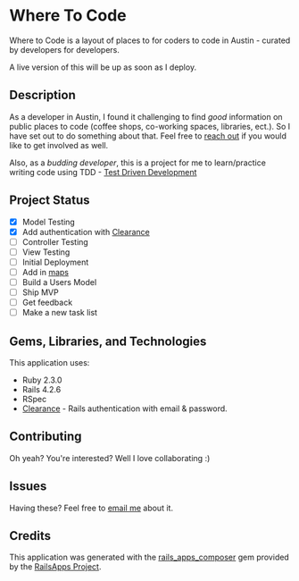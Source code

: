 Where To Code
================
Where to Code is a layout of places to for coders to code in Austin - curated by developers for developers.

A live version of this will be up as soon as I deploy.

Description
-----------
As a developer in Austin, I found it challenging to find _good_ information on public places to code (coffee shops, co-working spaces, libraries, ect.). So I have set out to do something about that. Feel free to [reach out](mailto:bmart35@gmail.com) if you would like to get involved as well.

Also, as a _budding developer_, this is a project for me to learn/practice writing code using TDD - [Test Driven Development](https://en.wikipedia.org/wiki/Test-driven_development)

Project Status
-------------
- [x] Model Testing
- [x] Add authentication with [Clearance](https://github.com/thoughtbot/clearance)
- [ ] Controller Testing
- [ ] View Testing
- [ ] Initial Deployment
- [ ] Add in [maps](https://github.com/apneadiving/Google-Maps-for-Rails)
- [ ] Build a Users Model
- [ ] Ship MVP
- [ ] Get feedback
- [ ] Make a new task list

Gems, Libraries, and Technologies
-------------

This application uses:
- Ruby 2.3.0
- Rails 4.2.6
- RSpec
- [Clearance](https://github.com/thoughtbot/clearance) - Rails authentication with email & password.

Contributing
-------------
Oh yeah? You're interested? Well I love collaborating :)

Issues
-------------
Having these? Feel free to [email me](mailto:bmart35@gmail.com) about it.

Credits
-------
This application was generated with the [rails_apps_composer](https://github.com/RailsApps/rails_apps_composer) gem
provided by the [RailsApps Project](http://railsapps.github.io/).
